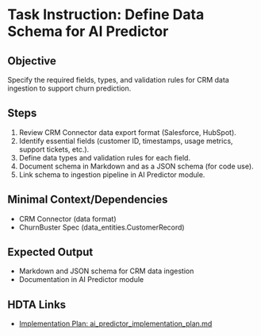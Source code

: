 # Task Instruction: Define Data Schema for AI Predictor

## Objective
Specify the required fields, types, and validation rules for CRM data ingestion to support churn prediction.

## Steps
1. Review CRM Connector data export format (Salesforce, HubSpot).
2. Identify essential fields (customer ID, timestamps, usage metrics, support tickets, etc.).
3. Define data types and validation rules for each field.
4. Document schema in Markdown and as a JSON schema (for code use).
5. Link schema to ingestion pipeline in AI Predictor module.

## Minimal Context/Dependencies
- CRM Connector (data format)
- ChurnBuster Spec (data_entities.CustomerRecord)

## Expected Output
- Markdown and JSON schema for CRM data ingestion
- Documentation in AI Predictor module

## HDTA Links
- [Implementation Plan: ai_predictor_implementation_plan.md](ai_predictor_implementation_plan.md)
